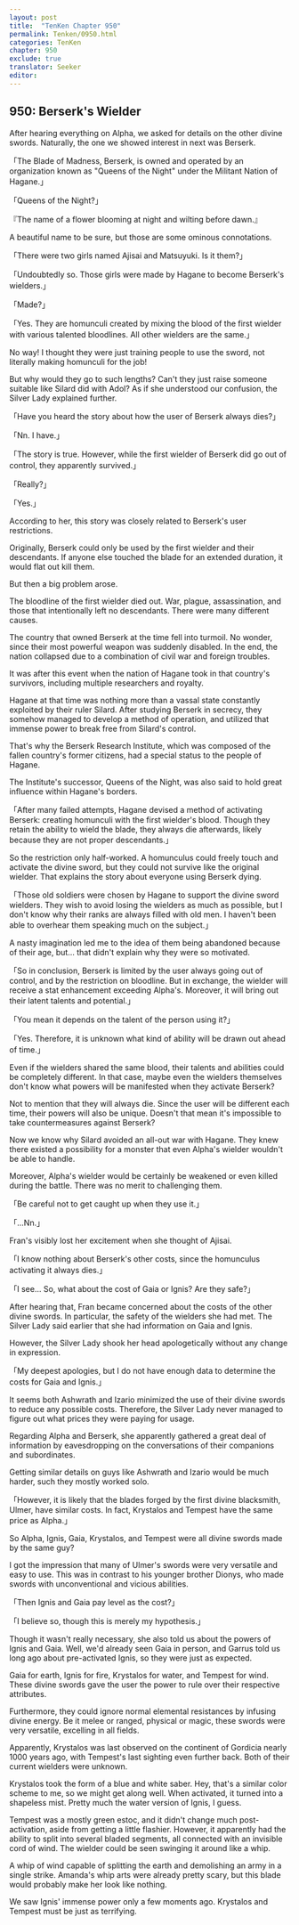 ```yaml
---
layout: post
title:  "TenKen Chapter 950"
permalink: Tenken/0950.html
categories: TenKen
chapter: 950
exclude: true
translator: Seeker
editor: 
---
```

<h2>950: Berserk's Wielder</h2>

After hearing everything on Alpha, we asked for details on the other divine swords. Naturally, the one we showed interest in next was Berserk.

「The Blade of Madness, Berserk, is owned and operated by an organization known as "Queens of the Night" under the Militant Nation of Hagane.」

「Queens of the Night?」

『The name of a flower blooming at night and wilting before dawn.』

A beautiful name to be sure, but those are some ominous connotations.

「There were two girls named Ajisai and Matsuyuki. Is it them?」

「Undoubtedly so. Those girls were made by Hagane to become Berserk's wielders.」

「Made?」

「Yes. They are homunculi created by mixing the blood of the first wielder with various talented bloodlines. All other wielders are the same.」

No way! I thought they were just training people to use the sword, not literally making homunculi for the job!

But why would they go to such lengths? Can't they just raise someone suitable like Silard did with Adol? As if she understood our confusion, the Silver Lady explained further.

「Have you heard the story about how the user of Berserk always dies?」

「Nn. I have.」

「The story is true. However, while the first wielder of Berserk did go out of control, they apparently survived.」

「Really?」

「Yes.」

According to her, this story was closely related to Berserk's user restrictions.

Originally, Berserk could only be used by the first wielder and their descendants. If anyone else touched the blade for an extended duration, it would flat out kill them.

But then a big problem arose.

The bloodline of the first wielder died out. War, plague, assassination, and those that intentionally left no descendants. There were many different causes.

The country that owned Berserk at the time fell into turmoil. No wonder, since their most powerful weapon was suddenly disabled. In the end, the nation collapsed due to a combination of civil war and foreign troubles.

It was after this event when the nation of Hagane took in that country's survivors, including multiple researchers and royalty.

Hagane at that time was nothing more than a vassal state constantly exploited by their ruler Silard. After studying Berserk in secrecy, they somehow managed to develop a method of operation, and utilized that immense power to break free from Silard's control.

That's why the Berserk Research Institute, which was composed of the fallen country's former citizens, had a special status to the people of Hagane.

The Institute's successor, Queens of the Night, was also said to hold great influence within Hagane's borders.

「After many failed attempts, Hagane devised a method of activating Berserk: creating homunculi with the first wielder's blood. Though they retain the ability to wield the blade, they always die afterwards, likely because they are not proper descendants.」

So the restriction only half-worked. A homunculus could freely touch and activate the divine sword, but they could not survive like the original wielder. That explains the story about everyone using Berserk dying.

「Those old soldiers were chosen by Hagane to support the divine sword wielders. They wish to avoid losing the wielders as much as possible, but I don't know why their ranks are always filled with old men. I haven't been able to overhear them speaking much on the subject.」

A nasty imagination led me to the idea of them being abandoned because of their age, but... that didn't explain why they were so motivated.

「So in conclusion, Berserk is limited by the user always going out of control, and by the restriction on bloodline. But in exchange, the wielder will receive a stat enhancement exceeding Alpha's. Moreover, it will bring out their latent talents and potential.」

「You mean it depends on the talent of the person using it?」

「Yes. Therefore, it is unknown what kind of ability will be drawn out ahead of time.」

Even if the wielders shared the same blood, their talents and abilities could be completely different. In that case, maybe even the wielders themselves don't know what powers will be manifested when they activate Berserk?

Not to mention that they will always die. Since the user will be different each time, their powers will also be unique. Doesn't that mean it's impossible to take countermeasures against Berserk?

Now we know why Silard avoided an all-out war with Hagane. They knew there existed a possibility for a monster that even Alpha's wielder wouldn't be able to handle.

Moreover, Alpha's wielder would be certainly be weakened or even killed during the battle. There was no merit to challenging them.

「Be careful not to get caught up when they use it.」

「...Nn.」

Fran's visibly lost her excitement when she thought of Ajisai.

「I know nothing about Berserk's other costs, since the homunculus activating it always dies.」

「I see... So, what about the cost of Gaia or Ignis? Are they safe?」

After hearing that, Fran became concerned about the costs of the other divine swords. In particular, the safety of the wielders she had met. The Silver Lady said earlier that she had information on Gaia and Ignis.

However, the Silver Lady shook her head apologetically without any change in expression.

「My deepest apologies, but I do not have enough data to determine the costs for Gaia and Ignis.」

It seems both Ashwrath and Izario minimized the use of their divine swords to reduce any possible costs. Therefore, the Silver Lady never managed to figure out what prices they were paying for usage.

Regarding Alpha and Berserk, she apparently gathered a great deal of information by eavesdropping on the conversations of their companions and subordinates.

Getting similar details on guys like Ashwrath and Izario would be much harder, such they mostly worked solo.

「However, it is likely that the blades forged by the first divine blacksmith, Ulmer, have similar costs. In fact, Krystalos and Tempest have the same price as Alpha.」

So Alpha, Ignis, Gaia, Krystalos, and Tempest were all divine swords made by the same guy?

I got the impression that many of Ulmer's swords were very versatile and easy to use. This was in contrast to his younger brother Dionys, who made swords with unconventional and vicious abilities.

「Then Ignis and Gaia pay level as the cost?」

「I believe so, though this is merely my hypothesis.」

Though it wasn't really necessary, she also told us about the powers of Ignis and Gaia. Well, we'd already seen Gaia in person, and Garrus told us long ago about pre-activated Ignis, so they were just as expected.

Gaia for earth, Ignis for fire, Krystalos for water, and Tempest for wind. These divine swords gave the user the power to rule over their respective attributes.

Furthermore, they could ignore normal elemental resistances by infusing divine energy. Be it melee or ranged, physical or magic, these swords were very versatile, excelling in all fields.

Apparently, Krystalos was last observed on the continent of Gordicia nearly 1000 years ago, with Tempest's last sighting even further back. Both of their current wielders were unknown.

Krystalos took the form of a blue and white saber. Hey, that's a similar color scheme to me, so we might get along well. When activated, it turned into a shapeless mist. Pretty much the water version of Ignis, I guess.

Tempest was a mostly green estoc, and it didn't change much post-activation, aside from getting a little flashier. However, it apparently had the ability to split into several bladed segments, all connected with an invisible cord of wind. The wielder could be seen swinging it around like a whip.

A whip of wind capable of splitting the earth and demolishing an army in a single strike. Amanda's whip arts were already pretty scary, but this blade would probably make her look like nothing.

We saw Ignis' immense power only a few moments ago. Krystalos and Tempest must be just as terrifying.




